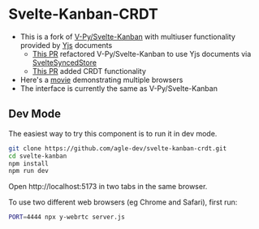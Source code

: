 # Svelte-Kanban-CRDT

- This is a fork of [V-Py/Svelte-Kanban](https://github.com/V-Py/svelte-kanban) with multiuser functionality provided by [Yjs](https://github.com/yjs/yjs) documents
  - [This PR](https://github.com/V-Py/svelte-kanban/pull/84) refactored V-Py/Svelte-Kanban to use Yjs documents via [SvelteSyncedStore](https://syncedstore.org/docs/svelte/)
  - [This PR](https://github.com/agle-dev/svelte-kanban-crdt/pulls/1) added CRDT functionality
- Here's a [movie](https://github-production-user-asset-6210df.s3.amazonaws.com/12297328/263563652-e4c8b0ee-6128-4c9c-b3f6-6f439610da1a.mp4) demonstrating multiple browsers
- The interface is currently the same as V-Py/Svelte-Kanban

## Dev Mode

The easiest way to try this component is to run it in dev mode.

```sh
git clone https://github.com/agle-dev/svelte-kanban-crdt.git
cd svelte-kanban
npm install
npm run dev
```

Open http://localhost:5173 in two tabs in the same browser.

To use two different web browsers (eg Chrome and Safari), first run:

```sh
PORT=4444 npx y-webrtc server.js
```
